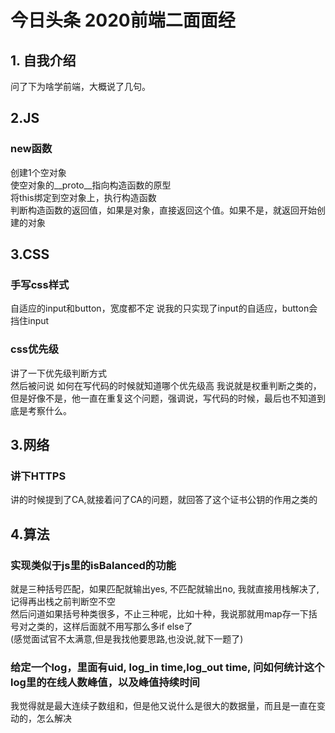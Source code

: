 # 今日头条 2020前端二面面经
## 1. 自我介绍
问了下为啥学前端，大概说了几句。

## 2.JS
### new函数
创建1个空对象 \
使空对象的__proto__指向构造函数的原型 \
将this绑定到空对象上，执行构造函数 \
判断构造函数的返回值，如果是对象，直接返回这个值。如果不是，就返回开始创建的对象 

## 3.CSS
### 手写css样式
自适应的input和button，宽度都不定
说我的只实现了input的自适应，button会挡住input

### css优先级
讲了一下优先级判断方式 \
然后被问说 如何在写代码的时候就知道哪个优先级高
我说就是权重判断之类的，但是好像不是，他一直在重复这个问题，强调说，写代码的时候，最后也不知道到底是考察什么。

## 3.网络
### 讲下HTTPS
讲的时候提到了CA,就接着问了CA的问题，就回答了这个证书公钥的作用之类的

## 4.算法
### 实现类似于js里的isBalanced的功能
就是三种括号匹配，如果匹配就输出yes, 不匹配就输出no, 我就直接用栈解决了,记得再出栈之前判断空不空 \
然后问道如果括号种类很多，不止三种呢，比如十种，我说那就用map存一下括号对之类的，这样后面就不用写那么多if else了 \
(感觉面试官不太满意,但是我找他要思路,也没说,就下一题了)

### 给定一个log，里面有uid, log_in time,log_out time, 问如何统计这个log里的在线人数峰值，以及峰值持续时间
我觉得就是最大连续子数组和，但是他又说什么是很大的数据量，而且是一直在变动的，怎么解决









